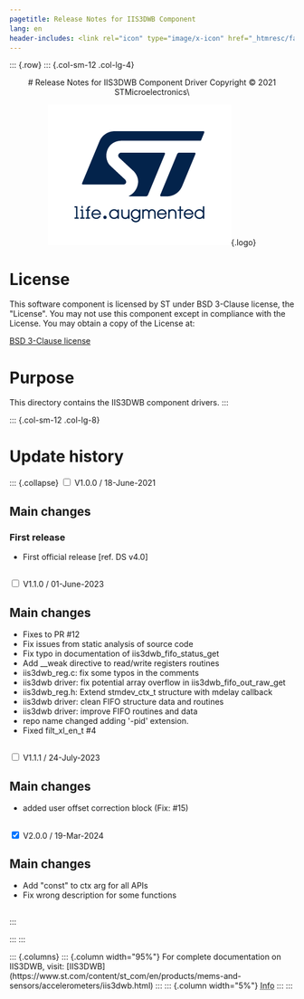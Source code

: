 ```yaml
---
pagetitle: Release Notes for IIS3DWB Component
lang: en
header-includes: <link rel="icon" type="image/x-icon" href="_htmresc/favicon.png" />
---
```


::: {.row}
::: {.col-sm-12 .col-lg-4}

<center>
# Release Notes for IIS3DWB Component Driver
Copyright &copy; 2021 STMicroelectronics\

[![ST logo](_htmresc/st_logo_2020.png)](https://www.st.com){.logo}
</center>

# License

This software component is licensed by ST under BSD 3-Clause license, the "License".
You may not use this component except in compliance with the License. You may obtain a copy of the License at:

[BSD 3-Clause license](https://opensource.org/licenses/BSD-3-Clause)

# Purpose

This directory contains the IIS3DWB component drivers.
:::

::: {.col-sm-12 .col-lg-8}
# Update history

::: {.collapse}
<input type="checkbox" id="collapse-section1" aria-hidden="true">
<label for="collapse-section1" aria-hidden="true">V1.0.0 / 18-June-2021</label>
<div>

## Main changes

### First release

- First official release [ref. DS v4.0]

##

</div>

<input type="checkbox" id="collapse-section2" aria-hidden="true">
<label for="collapse-section2" aria-hidden="true">V1.1.0 / 01-June-2023</label>
<div>

## Main changes

- Fixes to PR #12
- Fix issues from static analysis of source code
- Fix typo in documentation of iis3dwb_fifo_status_get
- Add __weak directive to read/write registers routines
- iis3dwb_reg.c: fix some typos in the comments
- iis3dwb driver: fix potential array overflow in iis3dwb_fifo_out_raw_get
- iis3dwb_reg.h: Extend stmdev_ctx_t structure with mdelay callback
- iis3dwb driver: clean FIFO structure data and routines
- iis3dwb driver: improve FIFO routines and data
- repo name changed adding '-pid' extension.
- Fixed filt_xl_en_t #4

##

</div>

<input type="checkbox" id="collapse-section3" aria-hidden="true">
<label for="collapse-section3" aria-hidden="true">V1.1.1 / 24-July-2023</label>
<div>

## Main changes

- added user offset correction block (Fix: #15)

##

</div>

<input type="checkbox" id="collapse-section4" checked aria-hidden="true">
<label for="collapse-section4" aria-hidden="true">V2.0.0 / 19-Mar-2024</label>
<div>

## Main changes

- Add "const" to ctx arg for all APIs
- Fix wrong description for some functions

##

</div>
:::


:::
:::

<footer class="sticky">
::: {.columns}
::: {.column width="95%"}
For complete documentation on IIS3DWB,
visit:
[IIS3DWB](https://www.st.com/content/st_com/en/products/mems-and-sensors/accelerometers/iis3dwb.html)
:::
::: {.column width="5%"}
<abbr title="Based on template cx566953 version 2.0">Info</abbr>
:::
:::
</footer>
